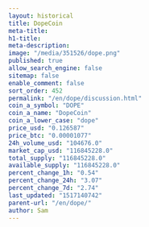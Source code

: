 ```yaml
---
layout: historical
title: DopeCoin
meta-title: 
h1-title: 
meta-description: 
image: "/media/351526/dope.png"
published: true
allow_search_engine: false
sitemap: false
enable_comment: false
sort_order: 452
permalink: "/en/dope/discussion.html"
coin_a_symbol: "DOPE"
coin_a_name: "DopeCoin"
coin_a_lower_case: "dope"
price_usd: "0.126587"
price_btc: "0.00001077"
24h_volume_usd: "104676.0"
market_cap_usd: "116845228.0"
total_supply: "116845228.0"
available_supply: "116845228.0"
percent_change_1h: "0.54"
percent_change_24h: "3.07"
percent_change_7d: "2.74"
last_updated: "1517140742"
parent-url: "/en/dope/"
author: Sam
---
```



